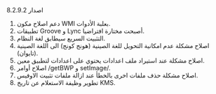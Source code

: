 ﻿اصدار 8.2.9.2

1. دعم اصلاح مكون WMI بعلبة الأدوات.
2. تطبيقات Groove و Lync أصبحت مختارة افتراضيا.
3. التثبيت السريع سيطابق لغة النظام.
4. اصلاح مشكلة عدم امكانية التحويل للغة الصينية (هونج كونج) الى اللغة الصينية (تايوان).
5. اصلاح مشكلة عند استيراد ملف اعدادات يحتوي على اعدادات لتطبيق معين.
6. اصلاح أوامر /getBWP و setImage/.
7. اصلاح مشكلة حذف ملفات اخرى بالخطأ عند ازالة ملفات تثبيت الاوفيس.
8. تطوير وظيفة الاستعلام عن تاريخ  KMS.
